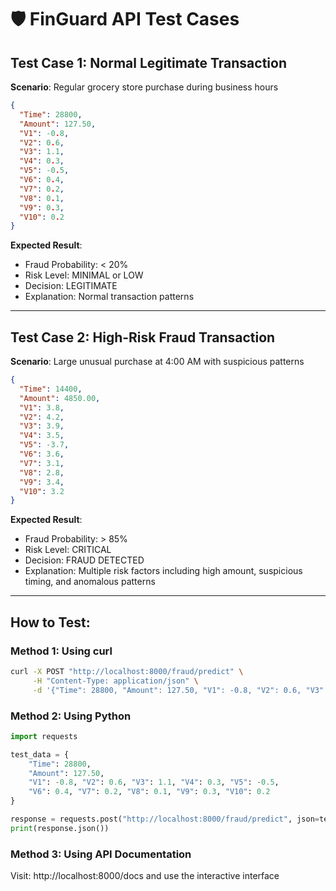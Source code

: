 # 🛡️ FinGuard API Test Cases

## Test Case 1: Normal Legitimate Transaction
**Scenario**: Regular grocery store purchase during business hours

```json
{
  "Time": 28800,
  "Amount": 127.50,
  "V1": -0.8,
  "V2": 0.6,
  "V3": 1.1,
  "V4": 0.3,
  "V5": -0.5,
  "V6": 0.4,
  "V7": 0.2,
  "V8": 0.1,
  "V9": 0.3,
  "V10": 0.2
}
```

**Expected Result**: 
- Fraud Probability: < 20%
- Risk Level: MINIMAL or LOW
- Decision: LEGITIMATE
- Explanation: Normal transaction patterns

---

## Test Case 2: High-Risk Fraud Transaction
**Scenario**: Large unusual purchase at 4:00 AM with suspicious patterns

```json
{
  "Time": 14400,
  "Amount": 4850.00,
  "V1": 3.8,
  "V2": 4.2,
  "V3": 3.9,
  "V4": 3.5,
  "V5": -3.7,
  "V6": 3.6,
  "V7": 3.1,
  "V8": 2.8,
  "V9": 3.4,
  "V10": 3.2
}
```

**Expected Result**:
- Fraud Probability: > 85%
- Risk Level: CRITICAL
- Decision: FRAUD DETECTED
- Explanation: Multiple risk factors including high amount, suspicious timing, and anomalous patterns

---

## How to Test:

### Method 1: Using curl
```bash
curl -X POST "http://localhost:8000/fraud/predict" \
     -H "Content-Type: application/json" \
     -d '{"Time": 28800, "Amount": 127.50, "V1": -0.8, "V2": 0.6, "V3": 1.1, "V4": 0.3, "V5": -0.5, "V6": 0.4, "V7": 0.2, "V8": 0.1, "V9": 0.3, "V10": 0.2}'
```

### Method 2: Using Python
```python
import requests

test_data = {
    "Time": 28800,
    "Amount": 127.50,
    "V1": -0.8, "V2": 0.6, "V3": 1.1, "V4": 0.3, "V5": -0.5,
    "V6": 0.4, "V7": 0.2, "V8": 0.1, "V9": 0.3, "V10": 0.2
}

response = requests.post("http://localhost:8000/fraud/predict", json=test_data)
print(response.json())
```

### Method 3: Using API Documentation
Visit: http://localhost:8000/docs and use the interactive interface